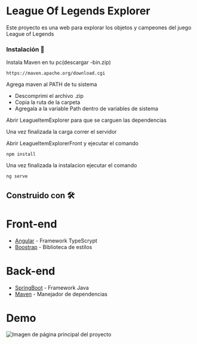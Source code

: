# League Of Legends Explorer

Este proyecto es una web para explorar los objetos y campeones del juego League of Legends

### Instalación 🔧

Instala Maven en tu pc(descargar -bin.zip)

```
https://maven.apache.org/download.cgi
```
Agrega maven al PATH de tu sistema
  * Descomprimi el archivo .zip
  * Copia la ruta de la carpeta
  * Agregala a la variable Path dentro de variables de sistema


Abrir LeagueItemExplorer para que se carguen las dependencias

Una vez finalizada la carga correr el servidor

Abrir LeagueItemExplorerFront y ejecutar el comando

```
npm install
```
Una vez finalizada la instalacion ejecutar el comando

```
ng serve
```

## Construido con 🛠️

  # Front-end
* [Angular](https://angular.io/docs) - Framework TypeScrypt 
* [Boostrap](https://getbootstrap.com/docs/5.3/getting-started/introduction/) - Biblioteca de estilos

# Back-end
* [SpringBoot](https://spring.io/projects/spring-boot) - Framework Java 
* [Maven](https://maven.apache.org/) - Manejador de dependencias

# Demo
![Imagen de página principal del proyecto](https://github.com/facundoArambillet/)
